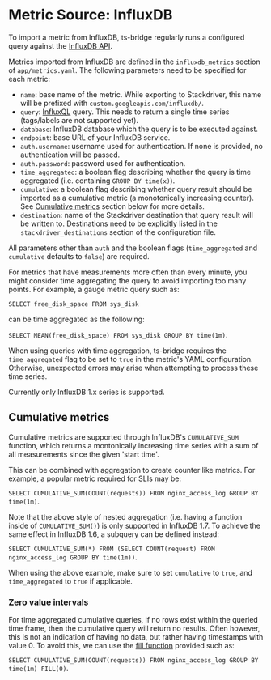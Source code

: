 # Metric Source: InfluxDB

To import a metric from InfluxDB, ts-bridge regularly runs a configured query
against the [InfluxDB API](https://docs.influxdata.com/influxdb/v1.7/tools/api/).

Metrics imported from InfluxDB are defined in the `influxdb_metrics` section of
`app/metrics.yaml`. The following parameters need to be specified for each
metric:

*   `name`: base name of the metric. While exporting to Stackdriver, this name
    will be prefixed with `custom.googleapis.com/influxdb/`.
*   `query`: [InfluxQL](https://docs.influxdata.com/influxdb/v1.7/query_language/)
    query. This needs to return a single time series (tags/labels are not
    supported yet).
*   `database`: InfluxDB database which the query is to be executed against.
*   `endpoint`: base URL of your InfluxDB service.
*   `auth.username`: username used for authentication. If none is provided,
    no authentication will be passed.
*   `auth.password`: password used for authentication.
*   `time_aggregated`: a boolean flag describing whether the query is
    time aggregated (i.e. containing `GROUP BY time(x)`).
*   `cumulative`: a boolean flag describing whether query result should be
    imported as a cumulative metric (a monotonically increasing counter). See
    [Cumulative metrics](#cumulative-metrics) section below for more details.
*   `destination`: name of the Stackdriver destination that query result will be
    written to. Destinations need to be explicitly listed in the
    `stackdriver_destinations` section of the configuration file.

All parameters other than `auth` and the boolean flags (`time_aggregated` and
`cumulative` defaults to `false`) are required.

For metrics that have measurements more often than every minute, you might
consider time aggregating the query to avoid importing too many points. For
example, a gauge metric query such as:

`SELECT free_disk_space FROM sys_disk`

can be time aggregated as the following:

`SELECT MEAN(free_disk_space) FROM sys_disk GROUP BY time(1m)`.

When using queries with time aggregation, ts-bridge requires the
`time_aggregated` flag to be set to `true` in the metric's YAML configuration.
Otherwise, unexpected errors may arise when attempting to process these time
series.

Currently only InfluxDB 1.x series is supported.

## Cumulative metrics

Cumulative metrics are supported through InfluxDB's `CUMULATIVE_SUM` function,
which returns a montonically increasing time series with a sum of all
measurements since the given 'start time'.

This can be combined with aggregation to create counter like metrics. For
example, a popular metric required for SLIs may be:

`SELECT CUMULATIVE_SUM(COUNT(requests)) FROM nginx_access_log GROUP BY time(1m)`.

Note that the above style of nested aggregation (i.e. having a function inside
of `CUMULATIVE_SUM()`) is only supported in InfluxDB 1.7. To achieve the same
effect in InfluxDB 1.6, a subquery can be defined instead:

`SELECT CUMULATIVE_SUM(*) FROM (SELECT COUNT(request) FROM nginx_access_log
GROUP BY time(1m))`.

When using the above example, make sure to set `cumulative` to `true`, and
`time_aggregated` to `true` if applicable.

### Zero value intervals

For time aggregated cumulative queries, if no rows exist within the queried
time frame, then the cumulative query will return no results. Often however,
this is not an indication of having no data, but rather having timestamps with
value 0. To avoid this, we can use the
[fill function](https://docs.influxdata.com/influxdb/v1.6/query_language/data_exploration/#group-by-time-intervals-and-fill)
provided such as:

`SELECT CUMULATIVE_SUM(COUNT(requests)) FROM nginx_access_log GROUP BY time(1m)
FILL(0)`.
